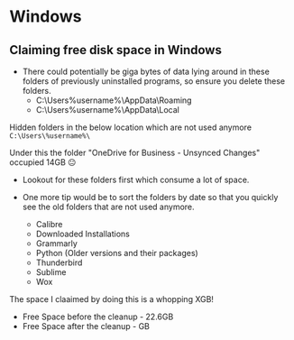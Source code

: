 # Windows
## Claiming free disk space in Windows

- There could potentially be giga bytes of data lying around in these folders of previously uninstalled programs, so ensure you delete these folders.
	- C:\Users\%username%\AppData\Roaming
	- C:\Users\%username%\AppData\Local

Hidden folders in the below location which are not used anymore
  ` C:\Users\%username%\ `

Under this the folder "OneDrive for Business - Unsynced Changes" occupied 14GB 😐

- Lookout for these folders first which consume  a lot of space.
- One more tip would be to sort the folders by date so that you quickly see the old folders that are not used anymore.

  - Calibre
  - Downloaded Installations
  - Grammarly
  - Python (Older versions and their packages)
  - Thunderbird
  - Sublime
  - Wox

The space I claaimed by doing this is a whopping XGB!
 - Free Space before the cleanup - 22.6GB
 - Free Space after the cleanup - GB